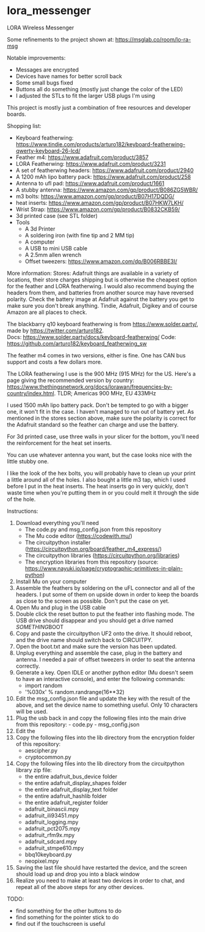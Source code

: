 # lora_messenger
LORA Wireless Messenger

Some refinements to the project shown at:
https://msglab.co/room/lo-ra-msg

Notable improvements:
- Messages are encrypted
- Devices have names for better scroll back
- Some small bugs fixed
- Buttons all do something (mostly just change the color of the LED)
- I adjusted the STLs to fit the larger USB plugs I'm using

This project is mostly just a combination of free resources and developer boards.

Shopping list:
- Keyboard featherwing: https://www.tindie.com/products/arturo182/keyboard-featherwing-qwerty-keyboard-26-lcd/
- Feather m4: https://www.adafruit.com/product/3857
- LORA Featherwing: https://www.adafruit.com/product/3231
- A set of featherwing headers: https://www.adafruit.com/product/2940
- A 1200 mAh lipo battery pack: https://www.adafruit.com/product/258
- Antenna to ufl pad: https://www.adafruit.com/product/1661
- A stubby antenna: https://www.amazon.com/gp/product/B086ZG5WBR/
- m3 bolts: https://www.amazon.com/gp/product/B07H17DQDG/
- heat inserts: https://www.amazon.com/gp/product/B07HKW7LKH/
- Wrist Strap: https://www.amazon.com/gp/product/B0832CKB59/
- 3d printed case (see STL folder)
- Tools
  - A 3d Printer
  - A soldering iron (with fine tip and 2 MM tip)
  - A computer
  - A USB to mini USB cable
  - A 2.5mm allen wrench
  - Offset tweezers: https://www.amazon.com/dp/B006RBBE3I/

More information:
Stores: Adafruit things are available in a variety of locations, their store charges shipping but is otherwise the cheapest option for the feather and LORA featherwing.  I would also recommend buying the headers from them, and batteries from another source may have reversed polarity.  Check the battery image at Adafruit against the battery you get to make sure you don't break anything.  Tindie, Adafruit, Digikey and of course Amazon are all places to check.

The blackbarry q10 keyboard featherwing is from https://www.solder.party/, made by https://twitter.com/arturo182.  
Docs: https://www.solder.party/docs/keyboard-featherwing/
Code: https://github.com/arturo182/keyboard_featherwing_sw

The feather m4 comes in two versions, either is fine.  One has CAN bus support and costs a few dollars more.

The LORA featherwing I use is the 900 MHz (915 MHz) for the US.  Here's a page giving the recommended version by country: https://www.thethingsnetwork.org/docs/lorawan/frequencies-by-country/index.html.  TLDR; Americas 900 MHz, EU 433MHz

I used 1500 mAh lipo battery pack.  Don't be tempted to go with a bigger one, it won't fit in the case.  I haven't managed to run out of battery yet.  As mentioned in the stores section above, make sure the polarity is correct for the Adafruit standard so the feather can charge and use the battery.

For 3d printed case, use three walls in your slicer for the bottom, you'll need the reinforcement for the heat set inserts.

You can use whatever antenna you want, but the case looks nice with the little stubby one.

I like the look of the hex bolts, you will probably have to clean up your print a little around all of the holes.  I also bought a little m3 tap, which I used before I put in the heat inserts.  The heat inserts go in very quickly, don't waste time when you're putting them in or you could melt it through the side of the hole.

Instructions:
1. Download everything you'll need
    - The code.py and msg_config.json from this repository
    - The Mu code editor (https://codewith.mu/)
    - The circuitpython installer (https://circuitpython.org/board/feather_m4_express/)
    - The circuitpython libraries (https://circuitpython.org/libraries)
    - The encryption libraries from this repository (source: https://www.nayuki.io/page/cryptographic-primitives-in-plain-python)
 2. Install Mu on your computer
 3. Assemble the feathers by soldering on the uFL connector and all of the headers.  I put some of them on upside down in order to keep the boards as close to the screen as possible.  Don't put the case on yet.
 4. Open Mu and plug in the USB cable
 5. Double click the reset button to put the feather into flashing mode.  The USB drive should disappear and you should get a drive named *SOMETHING*BOOT
 6. Copy and paste the circuitpython UF2 onto the drive.  It should reboot, and the drive name should switch back to CIRCUITPY.
 7. Open the boot.txt and make sure the version has been updated.
 8. Unplug everything and assemble the case, plug in the battery and antenna. I needed a pair of offset tweezers in order to seat the antenna correctly.
 9. Generate a key.  Open IDLE or another python editor (Mu doesn't seem to have an interactive console), and enter the following commands:
     - import random
     - '%030x' % random.randrange(16**32)
 10. Edit the msg_config.json file and update the key with the result of the above, and set the device name to something useful.  Only 10 characters will be used.
 11. Plug the usb back in and copy the following files into the main drive from this repository:
    - code.py
    - msg_config.json
 12. Edit the 
 13. Copy the following files into the lib directory from the encryption folder of this repository:
     - aescipher.py
     - cryptocommon.py
 14. Copy the following files into the lib directory from the circuitpython library zip file:
     - the entire adafruit_bus_device folder
     - the entire adafruit_display_shapes folder
     - the entire adafruit_display_text folder
     - the entire adafruit_hashlib folder
     - the entire adafruit_register folder
     - adafruit_binascii.mpy
     - adafruit_ili93451.mpy
     - adafruit_logging.mpy
     - adafruit_pct2075.mpy
     - adafruit_rfm9x.mpy
     - adafruit_sdcard.mpy
     - adafruit_stmpe610.mpy
     - bbq10keyboard.py
     - neopixel.mpy
 15. Saving the last file should have restarted the device, and the screen should load up and drop you into a black window 
 16. Realize you need to make at least two devices in order to chat, and repeat all of the above steps for any other devices.

TODO:
- find something for the other buttons to do
- find something for the pointer stick to do
- find out if the touchscreen is useful
